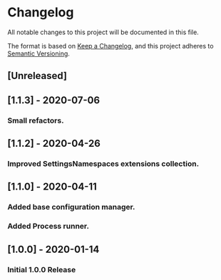 ﻿# Changelog

All notable changes to this project will be documented in this file.

The format is based on [Keep a Changelog](https://keepachangelog.com/en/1.0.0/),
and this project adheres to [Semantic Versioning](https://semver.org/spec/v2.0.0.html).

## [Unreleased]

## [1.1.3] - 2020-07-06

### Small refactors.

## [1.1.2] - 2020-04-26

### Improved SettingsNamespaces extensions collection.

## [1.1.0] - 2020-04-11

### Added base configuration manager.
### Added Process runner.

## [1.0.0] - 2020-01-14

### Initial 1.0.0 Release


